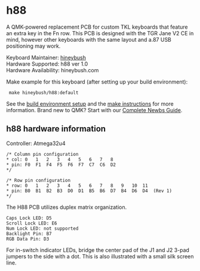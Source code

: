 h88
===

A QMK-powered replacement PCB for custom TKL keyboards that feature an extra key in the Fn row. This PCB is designed with the TGR Jane V2 CE in mind, however other keyboards with the same layout and a.87 USB positioning may work.

Keyboard Maintainer: [hineybush](https://github.com/hineybush)  
Hardware Supported: h88 ver 1.0  
Hardware Availability: hineybush.com

Make example for this keyboard (after setting up your build environment):
     
     make hineybush/h88:default
   
See the [build environment setup](https://docs.qmk.fm/#/getting_started_build_tools) and the [make instructions](https://docs.qmk.fm/#/getting_started_make_guide) for more information. Brand new to QMK? Start with our [Complete Newbs Guide](https://docs.qmk.fm/#/newbs).

## h88 hardware information

Controller: Atmega32u4

    /* Column pin configuration
    * col: 0   1   2   3   4   5   6   7   8   
    * pin: F0  F1  F4  F5  F6  F7  C7  C6  D2
    */
     
    /* Row pin configuration
    * row: 0   1   2   3   4   5   6   7   8   9   10  11
    * pin: B0  B1  B2  B3  D0  D1  B5  B6  D7  B4  D6  D4  (Rev 1)
    */
    
The H88 PCB utilizes duplex matrix organization.

    Caps Lock LED: D5
    Scroll Lock LED: E6
    Num Lock LED: not supported
    Backlight Pin: B7
    RGB Data Pin: D3
    


For in-switch indicator LEDs, bridge the center pad of the J1 and J2 3-pad jumpers to the side with a dot. This is also illustrated with a small silk screen line.
